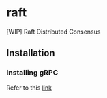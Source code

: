 # raft
[WIP] Raft Distributed Consensus


## Installation
### Installing gRPC
Refer to this [link](https://grpc.io/docs/languages/cpp/quickstart/)
